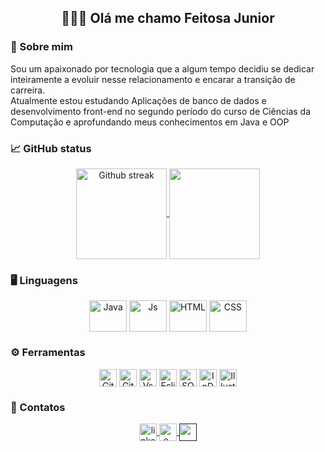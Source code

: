 ## <div align=center >🙋🏻‍♀️ Olá me chamo Feitosa Junior</div>

### 📌 Sobre mim

Sou um apaixonado por tecnologia que a algum tempo decidiu se dedicar inteiramente a evoluir nesse relacionamento e encarar a transição de carreira.<br>
Atualmente estou estudando Aplicações de banco de dados e desenvolvimento front-end no segundo período do curso de Ciências da Computação e aprofundando meus conhecimentos em Java e OOP

### 📈 GitHub status

<div align=center>
  <a href="https://github.com/feitosajr1">
    <img height="145" align="center" src="https://streak-stats.demolab.com?user=feitosajr1&dates=ffffff&theme=react&date_format=j%20M%5B%20Y%5D&hide_border=true" alt="Github streak" />
  </a>
  <a href="https://github.com/feitosajr1">
    <img height=145 align="center" src="https://github-readme-stats.vercel.app/api/top-langs/?username=feitosajr1&layout=compact&size_weight=0.5&theme=react&hide_border=true&show_icons&include_all_commits=true&count_private=true"/>
  </a>
</div>

### 🖥️ Linguagens

<div align="center">
  <img align="center" alt="Java" height="50" width="60" src="https://skillicons.dev/icons?i=java">
  <img align="center" alt="Js" height="50" width="60" src="https://skillicons.dev/icons?i=js">
  <img align="center" alt="HTML" height="50" width="60" src="https://skillicons.dev/icons?i=html">
  <img align="center" alt="CSS" height="50" width="60" src="https://skillicons.dev/icons?i=css">
</div>

### ⚙️ Ferramentas

<div align="center">
  <img align="center" alt="Git" height="28" src="https://img.shields.io/badge/GIT-E44C30?style=for-the-badge&logo=git&logoColor=white">
  <img align="center" alt="GitHub" height="28" src="https://img.shields.io/badge/GitHub-100000?style=for-the-badge&logo=github&logoColor=white">
  <img align="center" alt="Vscode" height="28" src="https://img.shields.io/badge/Visual_Studio_Code-0078D4?style=for-the-badge&logo=visual%20studio%20code&logoColor=white">
  <img align="center" alt="Eclipse" height="28" src="https://img.shields.io/badge/Eclipse-2C2255?style=for-the-badge&logo=eclipse&logoColor=white">
  <img align="center" alt="SQLserver" height="28" src="https://img.shields.io/badge/Microsoft_SQL_Server-CC2927?style=for-the-badge&logo=microsoft-sql-server&logoColor=white">
  <!--<img align="center" alt="Postgresql" height="28" src="https://img.shields.io/badge/PostgreSQL-316192?style=for-the-badge&logo=postgresql&logoColor=white">-->
  <img align="center" alt="InDesign" height="28" src="https://img.shields.io/badge/Adobe%20InDesign-FF3366?style=for-the-badge&logo=Adobe%20InDesign&logoColor=white">
  <img align="center" alt="Illustrator" height="28" src="https://img.shields.io/badge/Adobe%20Illustrator-FF9A00?style=for-the-badge&logo=adobe%20illustrator&logoColor=white">
  <!-- <img align="center" alt="Lightroom" height="28" src="https://img.shields.io/badge/Adobe%20Lightroom-31A8FF?style=for-the-badge&logo=Adobe%20Lightroom&logoColor=white"> -->
  <!-- <img align="center" alt="Photoshop" height="28" src="https://img.shields.io/badge/Adobe%20Photoshop-31A8FF?style=for-the-badge&logo=Adobe%20Photoshop&logoColor=black"> -->
</div>

### 📜 Contatos

<div align = "center">
  <a href="https://www.linkedin.com/in/feitosa-junior-668ba0257/">
    <img align="center" alt="linkedin" height="28" src="https://custom-icon-badges.demolab.com/badge/-LinkedIn-0A66C2?style=for-the-badge&logo=linkedin">
  </a>
  <a href="mailto:juniorfeito2016@gmail.com">
    <img align="center" alt="e-mail" height="28" src="https://custom-icon-badges.demolab.com/badge/-Email-7E4798?style=for-the-badge&logo=mail.ru&logoColor=white">
  </a>
  <a href="">
    <img align="center" alt="" height="28" src="">
  </a>
  
</div>
